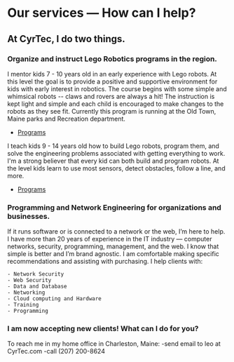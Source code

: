 # Our services — How can I help?

## At CyrTec, I do two things.

### Organize and instruct Lego Robotics programs in the region.
I mentor kids 7 - 10 years old in an early experience with Lego robots.  At this level the goal is to provide a positive and supportive environment for kids with early interest in robotics.  The course begins with some simple and whimsical robots -- claws and rovers are always a hit!  The instruction is kept light and simple and each child is encouraged to make changes to the robots as they see fit.  Currently this program is running at the Old Town, Maine parks and Recreation department.
- [Programs](http://www.oldtownrec.com/info/activities/program_details.aspx?ProgramID=29740)

I teach kids 9 - 14 years old how to build Lego robots, program them, and solve the engineering problems associated with getting everything to work.  I'm a strong believer that every kid can both build and program robots.  At the level kids learn to use most sensors, detect obstacles, follow a line, and more.
- [Programs](http://www.oldtownrec.com/info/activities/program_details.aspx?ProgramID=29740)


### Programming and Network Engineering for organizations and businesses.
If it runs software or is connected to a network or the web, I’m here to help.  I have more than 20 years of experience in the IT industry — computer networks, security, programming, management, and the web.  I know that simple is better and I’m brand agnostic.  I am comfortable making specific recommendations and assisting with purchasing.
I help clients with:

    - Network Security
    - Web Security
    - Data and Database
    - Networking
    - Cloud computing and Hardware
    - Training
    - Programming

### I am now accepting new clients!  What can I do for you?

To reach me in my home office in Charleston, Maine:
-send email to leo at CyrTec.com
-call (207) 200-8624
